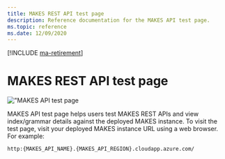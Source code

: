 ```yaml
---
title: MAKES REST API test page
description: Reference documentation for the MAKES API test page.
ms.topic: reference
ms.date: 12/09/2020
---
```

[!INCLUDE [ma-retirement](../includes/ma-retirement.md)]

# MAKES REST API test page

!["MAKES API test page](/academic-services/knowledge-exploration-service/media/makes-api-test-page.png)

MAKES API test page helps users test MAKES REST APIs and view index/grammar details against the deployed MAKES instance. To visit the test page, visit your deployed MAKES instance URL using a web browser. For example: 

```http
http:{MAKES_API_NAME}.{MAKES_API_REGION}.cloudapp.azure.com/
```
